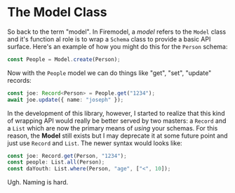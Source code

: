 # The Model Class

So back to the term "model". In Firemodel, a _model_ refers to the `Model` class and it's function al role is to wrap a `Schema` class to provide a basic API surface. Here's an example of how you might do this for the `Person` schema:

```typescript
const People = Model.create(Person);
```

Now with the `People` model we can do things like "get", "set", "update" records:

```typescript
const joe: Record<Person> = People.get("1234");
await joe.update({ name: "joseph" });
```

In the development of this library, however, I started to realize that this kind of wrapping API would really be better served by two masters: a `Record` and a `List` which are now the primary means of _using_ your schemas. For this reason, the **Model** still exists but I may deprecate it at some future point and just use `Record` and `List`. The newer syntax would looks like:

```typescript
const joe: Record.get(Person, "1234");
const people: List.all(Person);
const daYouth: List.where(Person, "age", ["<", 10]);
```

Ugh. Naming is hard.
